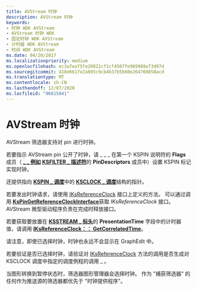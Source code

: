 ```yaml
---
title: AVStream 时钟
description: AVStream 时钟
keywords:
- 时钟 WDK AVStream
- AVStream 时钟 WDK
- 固定时钟 WDK AVStream
- 计时器 WDK AVStream
- 时间 WDK AVStream
ms.date: 04/20/2017
ms.localizationpriority: medium
ms.openlocfilehash: ec3a7eaf5fe20822cf1cf4507fe969988e73d97d
ms.sourcegitcommit: 418e6617e2a695c9cb4b37b5b60e264760858acd
ms.translationtype: MT
ms.contentlocale: zh-CN
ms.lasthandoff: 12/07/2020
ms.locfileid: "96815841"
---
```

# <a name="avstream-clocks"></a>AVStream 时钟





AVStream 筛选器支持对 pin 进行时钟。

若要指示 AVStream pin 公开了时钟，请 \_ \_ \_ 在第一个 KSPIN 说明符的 **Flags** 成员（ [**\_ \_ 例如**](/windows-hardware/drivers/ddi/ks/ns-ks-_kspin_descriptor_ex) [**KSFILTER \_ 描述符**](/windows-hardware/drivers/ddi/ks/ns-ks-_ksfilter_descriptor)的 **PinDescriptors** 成员中）设置 KSPIN 标记实现时钟。

还提供指向 [**KSPIN \_ 调度**](/windows-hardware/drivers/ddi/ks/ns-ks-_kspin_dispatch)中的 [**KSCLOCK \_ 调度**](/windows-hardware/drivers/ddi/ks/ns-ks-_ksclock_dispatch)结构的指针。

若要发出时钟请求，请使用 [IKsReferenceClock](/windows-hardware/drivers/ddi/ks/nn-ks-iksreferenceclock) 接口上定义的方法。 可以通过调用 [**KsPinGetReferenceClockInterface**](/windows-hardware/drivers/ddi/ks/nf-ks-kspingetreferenceclockinterface)获取 *IKsReferenceClock* 接口。 AVStream 微型驱动程序负责在完成时释放接口。

若要获取要放置在 [**KSSTREAM \_ 标头**](/windows-hardware/drivers/ddi/ks/ns-ks-ksstream_header)的 **PresentationTime** 字段中的计时器值，请调用 [**IKsReferenceClock：： GetCorrelatedTime**](/windows-hardware/drivers/ddi/ks/nf-ks-iksreferenceclock-getcorrelatedtime)。

请注意，即使已选择时钟，时钟也永远不会显示在 GraphEdit 中。

若要验证是否已选择时钟，请验证对 [IKsReferenceClock](/windows-hardware/drivers/ddi/ks/nn-ks-iksreferenceclock) 方法的调用是否生成对 KSCLOCK 调度中指定的调度例程的调用 \_ 。

当图形转换到暂停状态时，筛选器图形管理器会选择时钟。 作为 "捕获筛选器" 的任何作为推送源的筛选器都优先于 "时钟提供程序"。

 

